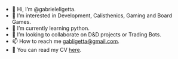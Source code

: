 - 👋 Hi, I’m @gabrieleligetta.
- 👀 I’m interested in Development, Calisthenics, Gaming and Board Games.
- 🌱 I’m currently learning python.
- 💞️ I’m looking to collaborate on D&D projects or Trading Bots.
- 📫 How to reach me gabligetta@gmail.com.
- 🦄 You can read my CV [here](https://gligetta.dev/).

<!---
gabrieleligetta/gabrieleligetta is a ✨ special ✨ repository because its `README.md` (this file) appears on your GitHub profile.
You can click the Preview link to take a look at your changes.
--->
